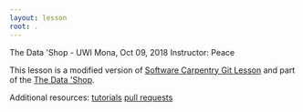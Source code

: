 ```yaml
---
layout: lesson
root: .
---
```


The Data 'Shop - UWI Mona, Oct 09, 2018
Instructor: Peace


This lesson is a modified version of [Software Carpentry Git Lesson](http://swcarpentry.github.io/git-novice/) and part of the [The Data 'Shop](https://thedatashop.weebly.com).

Additional resources:
[tutorials](https://www.atlassian.com/git/tutorials)
[pull requests](https://help.github.com/articles/creating-a-pull-request-from-a-fork/)

